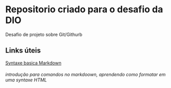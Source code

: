 # Repositorio criado para o desafio da DIO 
Desafio de projeto sobre Git/Githurb

## Links úteis
[Syntaxe basica Markdown](https://www.markdownguide.org/basic-syntax/)
###### introdução para comandos no markdoown, aprendendo como formatar em uma syntaxe HTML 
